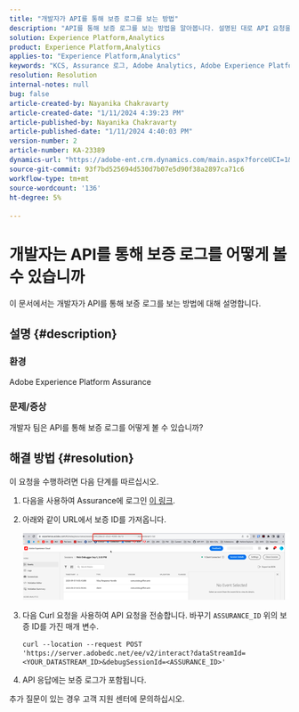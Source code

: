 ```yaml
---
title: "개발자가 API를 통해 보증 로그를 보는 방법"
description: "API를 통해 보증 로그를 보는 방법을 알아봅니다. 설명된 대로 API 요청을 보내고 보증 ID를 바꿉니다."
solution: Experience Platform,Analytics
product: Experience Platform,Analytics
applies-to: "Experience Platform,Analytics"
keywords: "KCS, Assurance 로그, Adobe Analytics, Adobe Experience Platform"
resolution: Resolution
internal-notes: null
bug: false
article-created-by: Nayanika Chakravarty
article-created-date: "1/11/2024 4:39:23 PM"
article-published-by: Nayanika Chakravarty
article-published-date: "1/11/2024 4:40:03 PM"
version-number: 2
article-number: KA-23389
dynamics-url: "https://adobe-ent.crm.dynamics.com/main.aspx?forceUCI=1&pagetype=entityrecord&etn=knowledgearticle&id=32cb49f3-9fb0-ee11-a569-6045bd006e5a"
source-git-commit: 93f7bd525694d530d7b07e5d90f38a2897ca71c6
workflow-type: tm+mt
source-wordcount: '136'
ht-degree: 5%

---
```


# 개발자는 API를 통해 보증 로그를 어떻게 볼 수 있습니까


이 문서에서는 개발자가 API를 통해 보증 로그를 보는 방법에 대해 설명합니다.

## 설명 {#description}


### 환경

Adobe Experience Platform Assurance

### 문제/증상

개발자 팀은 API를 통해 보증 로그를 어떻게 볼 수 있습니까?


## 해결 방법 {#resolution}


이 요청을 수행하려면 다음 단계를 따르십시오.

1. 다음을 사용하여 Assurance에 로그인 [이 링크](https://experience.adobe.com/assurance).
2. 아래와 같이 URL에서 보증 ID를 가져옵니다.

   ![](assets/41e62e4b-3ba0-ee11-be37-6045bd006239.png)
3. 다음 Curl 요청을 사용하여 API 요청을 전송합니다. 바꾸기 `ASSURANCE_ID` 위의 보증 ID를 가진 매개 변수.<br>


   ```
   curl --location --request POST 'https://server.adobedc.net/ee/v2/interact?dataStreamId= <YOUR_DATASTREAM_ID>&debugSessionId=<ASSURANCE_ID>'
   ```


4. API 응답에는 보증 로그가 포함됩니다.


추가 질문이 있는 경우 고객 지원 센터에 문의하십시오.
